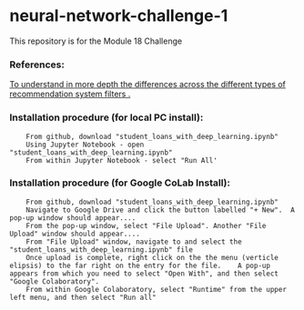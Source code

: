 # neural-network-challenge-1
This repository is for the Module 18 Challenge

 ### References:


[To understand in more depth the differences across the different types of recommendation system filters .](https://developers.google.com/machine-learning/recommendation)



### Installation procedure (for local PC install):
    
        From github, download "student_loans_with_deep_learning.ipynb"
        Using Jupyter Notebook - open "student_loans_with_deep_learning.ipynb"
        From within Jupyter Notebook - select "Run All'


### Installation procedure (for Google CoLab Install):

        From github, download "student_loans_with_deep_learning.ipynb"
        Navigate to Google Drive and click the button labelled "+ New".  A pop-up window should appear.... 
        From the pop-up window, select "File Upload". Another "File Upload" window should appear.... 
        From "File Upload" window, navigate to and select the "student_loans_with_deep_learning.ipynb" file
        Once upload is complete, right click on the the menu (verticle elipsis) to the far right on the entry for the file.    A pop-up appears from which you need to select "Open With", and then select "Google Colaboratory".
        From within Google Colaboratory, select "Runtime" from the upper left menu, and then select "Run all"
